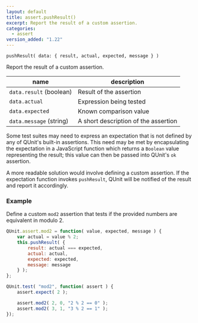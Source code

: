```yaml
---
layout: default
title: assert.pushResult()
excerpt: Report the result of a custom assertion.
categories:
  - assert
version_added: "1.22"
---
```


`pushResult( data: { result, actual, expected, message } )`

Report the result of a custom assertion.

| name               | description                          |
|--------------------|--------------------------------------|
| `data.result` (boolean) | Result of the assertion |
| `data.actual` | Expression being tested |
| `data.expected` | Known comparison value |
| `data.message` (string) | A short description of the assertion |

Some test suites may need to express an expectation that is not defined by any of QUnit's built-in assertions. This need may be met by encapsulating the expectation in a JavaScript function which returns a `Boolean` value representing the result; this value can then be passed into QUnit's `ok` assertion.

A more readable solution would involve defining a custom assertion. If the expectation function invokes `pushResult`, QUnit will be notified of the result and report it accordingly.

### Example

Define a custom `mod2` assertion that tests if the provided numbers are equivalent in modulo 2.

```js
QUnit.assert.mod2 = function( value, expected, message ) {
    var actual = value % 2;
    this.pushResult( {
        result: actual === expected,
        actual: actual,
        expected: expected,
        message: message
    } );
};

QUnit.test( "mod2", function( assert ) {
    assert.expect( 2 );

    assert.mod2( 2, 0, "2 % 2 == 0" );
    assert.mod2( 3, 1, "3 % 2 == 1" );
});
```

